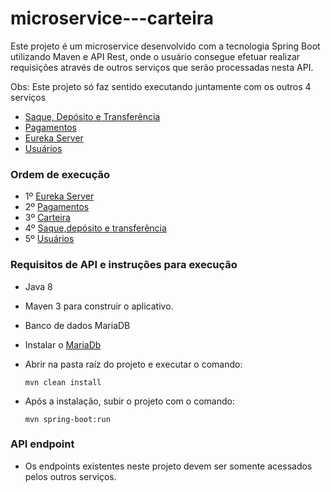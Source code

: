 # microservice---carteira
Este projeto é um microservice desenvolvido com a tecnologia Spring Boot utilizando Maven e API Rest, onde o usuário consegue efetuar realizar requisições através de outros serviços que serão processadas nesta API.

Obs: Este projeto só faz sentido executando juntamente com os outros 4 serviços
   - [Saque, Depósito e Transferência](https://github.com/GustavoCSchmitz/microservice---saqueDeposito)
   - [Pagamentos](https://github.com/GustavoCSchmitz/microservice---pagamentos)
   - [Eureka Server](https://github.com/GustavoCSchmitz/microservice---eureka)
   - [Usuários](https://github.com/GustavoCSchmitz/microservice---usuarios)

### Ordem de execução
- 1º [Eureka Server](https://github.com/GustavoCSchmitz/microservice---eureka)
- 2º [Pagamentos](https://github.com/GustavoCSchmitz/microservice---pagamentos)
- 3º [Carteira](https://github.com/GustavoCSchmitz/microservice---carteira)
- 4º [Saque,depósito e transferência](https://github.com/GustavoCSchmitz/microservice---saqueDeposito)
- 5º [Usuários](https://github.com/GustavoCSchmitz/microservice---usuarios)


### Requisitos de API e instruções para execução
 - Java 8
 - Maven 3 para construir o aplicativo.
 - Banco de dados MariaDB
 
 - Instalar o [MariaDb](https://mariadb.org/download/)
 - Abrir na pasta raíz do projeto e executar o comando:
 
      `mvn clean install`
 - Após a instalação, subir o projeto com o comando:
       
      `mvn spring-boot:run`
      
### API endpoint
  - Os endpoints existentes neste projeto devem ser somente acessados pelos outros serviços.
 
 
